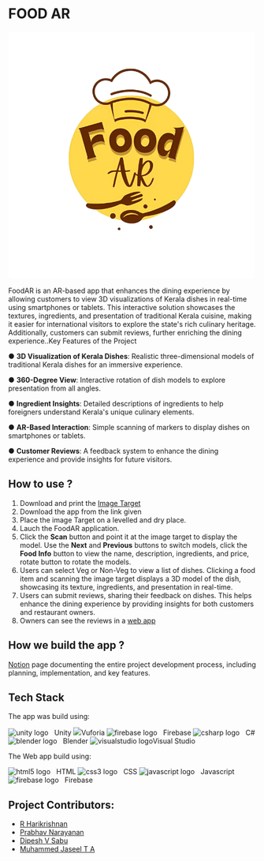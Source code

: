 # FOOD AR
![Food Image](https://github.com/harikrishnan669/FoodAR/blob/main/logo.png?raw=true)

FoodAR is an AR-based app that enhances the dining experience by allowing customers to view 3D visualizations of Kerala dishes in real-time using smartphones or tablets. This interactive solution showcases the textures, ingredients, and presentation of traditional Kerala cuisine, making it easier for international visitors to explore the state's rich culinary heritage. Additionally, customers can submit reviews, further enriching the dining experience..Key Features of the Project

● **3D Visualization of Kerala Dishes**: Realistic three-dimensional models of
traditional Kerala dishes for an immersive experience.

  ● **360-Degree View**: Interactive rotation of dish models to explore
presentation from all angles.

  ● **Ingredient Insights**: Detailed descriptions of ingredients to help foreigners
understand Kerala's unique culinary elements.

  ● **AR-Based Interaction**: Simple scanning of markers to display dishes on
smartphones or tablets.

  ● **Customer Reviews**: A feedback system to enhance the dining experience
and provide insights for future visitors.

## How to use ?
1. Download and print the [Image Target](https://docs.google.com/document/d/1Fy-2laU7UrWH8JR6WG3rCsG0lqenC1AUqYepix219aQ/edit?usp=sharing)
2. Download the app from the link given
3. Place the image Target on a levelled and dry place.
4. Lauch the FoodAR application.
5. Click the **Scan** button and point it at the image target to display the model. Use the **Next** and **Previous** buttons to switch models, click the **Food Info** button to view the name, description, ingredients, and price, rotate button to rotate the models.
6. Users can select Veg or Non-Veg to view a list of dishes. Clicking a food item and scanning the image target displays a 3D model of the dish, showcasing its texture, ingredients, and presentation in real-time.
7. Users can submit reviews, sharing their feedback on dishes. This helps enhance the dining experience by providing insights for both customers and restaurant owners.
8. Owners can see the reviews in a [web app](https://harikrishnan669.github.io/FoodAR-Owner/)

## How we build the app ?
[Notion](https://www.notion.so/KERALA-CUSININE-MENU-CARD-USING-AR-FOODAR-17235c8d46b980ea887de92c746e2642?pvs=4) page documenting the entire project development process, including planning, implementation, and key features.

## Tech Stack
The app was build using:

<img src="https://skillicons.dev/icons?i=unity" height="40" alt="unity logo"/><img width="12" />Unity
<img src="https://github.com/user-attachments/assets/c97162a5-8487-4117-9025-d9b637c7ee65" width="50">Vuforia
<img src="https://skillicons.dev/icons?i=firebase" height="40" alt="firebase logo"/><img width="12" />Firebase
<img src="https://skillicons.dev/icons?i=cs" height="40" alt="csharp logo"/><img width="12" />C#
<img src="https://skillicons.dev/icons?i=blender" height="40" alt="blender logo"/><img width="12"/>Blender
<img src="https://skillicons.dev/icons?i=visualstudio" height="40" alt="visualstudio logo"/>Visual Studio


The Web app build using:

<img src="https://skillicons.dev/icons?i=html" height="40" alt="html5 logo"/><img width="12" />HTML
<img src="https://skillicons.dev/icons?i=css" height="40" alt="css3 logo"/><img width="12" />CSS
<img src="https://skillicons.dev/icons?i=js" height="40" alt="javascript logo"/><img width="12" />Javascript
<img src="https://skillicons.dev/icons?i=firebase" height="40" alt="firebase logo"/><img width="12" />Firebase

## Project Contributors:
- [R Harikrishnan](https://github.com/harikrishnan669)
- [Prabhav Narayanan](https://github.com/Prabhav04)
- [Dipesh V Sabu](https://github.com/tanx314)
- [Muhammed Jaseel T A](https://github.com/Jaseel29)

